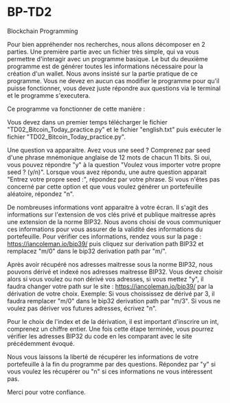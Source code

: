 # BP-TD2
Blockchain Programming

Pour bien appréhender nos recherches, nous allons décomposer en 2 parties. Une première partie avec un fichier très simple, qui va vous permettre d'interagir avec un programme basique. 
Le but du deuxième programme est de générer toutes les informations nécessaire pour la création d'un wallet. Nous avons insisté sur la partie pratique de ce programme. Vous ne devez en aucun cas modifier le programme pour qu'il puisse fonctionner, vous devez juste répondre aux questions via le terminal et le programme s'executera. 

Ce programme va fonctionner de cette manière : 

Vous devez dans un premier temps télécharger le fichier "TD02_Bitcoin_Today_practice.py" et le fichier "english.txt" puis exécuter le fichier "TD02_Bitcoin_Today_practice.py".

Une question va apparaitre.
Avez vous une seed ? Comprenez par seed d'une phrase mnémonique anglaise de 12 mots de chacun 11 bits. Si oui, vous pouvez répondre "y" à la question "Voulez vous importer votre propre seed ? (y/n)". Lorsque vous avez répondu, une autre question apparait "Entrez votre propre seed :", répondez par votre phrase. Si vous n'êtes pas concerné par cette option et que vous voulez générer un portefeuille aléatoire, répondez "n".

De nombreuses informations vont apparaitre à votre écran. Il s'agit des informations sur l'extension de vos clés privé et publique maitresse après une extension de la norme BIP32. Nous avons choisi de vous communiquer ces informations pour vous assurer de la validité des informations du portefeuille. 
Pour vérifier ces informations, rendez vous sur la page : https://iancoleman.io/bip39/ puis cliquez sur derivation path BIP32 et remplacez "m/0" dans le bip32 derivation path par "m/".

Après avoir récupéré nos adresses maitresse sous la norme BIP32, nous pouvons dérivé et indexé nos adresses maitresse BIP32. 
Vous devez choisir alors si vous voulez ou non dérivé vos adresses, si vous mettez "y", il faudra changer votre path sur le site : https://iancoleman.io/bip39/
par la dérivation de votre choix. 
Exemple: Si vous choississez de dérivé par 3, il faudra remplacer "m/0" dans le bip32 derivation path par "m/3".
Si vous ne voulez pas dériver vos futures adresses, écrivez "n".

Pour le choix de l'index et de la dérivation, il est important d'inscrire un int, comprenez un chiffre entier. 
Une fois cette étape terminée, vous pourrez vérifier les adresses BIP32 du code en les comparant avec le site précédemment évoqué. 

Nous vous laissons la liberté de récupérer les informations de votre portefeuille à la fin du programme par des questions. Répondez par "y" si vous voulez les récupérer ou "n" si ces informations ne vous intéressent pas. 

Merci pour votre confiance. 
